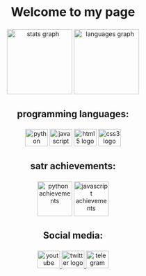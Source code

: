 <h1 align="center">Welcome to my page</h1>

###

<div align="center">
  <img src="https://github-readme-stats.vercel.app/api?hide_title=false&hide_rank=false&show_icons=true&include_all_commits=true&count_private=true&disable_animations=false&theme=dark&locale=en&hide_border=false&username=Fai707" height="150" alt="stats graph"  />
  <img src="https://github-readme-stats.vercel.app/api/top-langs/?username=Fai707&theme=dark" height="150" alt="languages graph"  />
</div>

###

<h2 align="center">programming languages:</h2>

###

<div align="center">
  <img src="https://cdn.jsdelivr.net/gh/devicons/devicon/icons/python/python-plain.svg" height="40" width="52" alt="python logo"  />
  <img src="https://cdn.jsdelivr.net/gh/devicons/devicon/icons/javascript/javascript-plain.svg" height="40" width="52" alt="javascript logo"  />
  <img src="https://cdn.jsdelivr.net/gh/devicons/devicon/icons/html5/html5-plain.svg" height="40" width="52" alt="html5 logo"  />
  <img src="https://cdn.jsdelivr.net/gh/devicons/devicon/icons/css3/css3-plain.svg" height="40" width="52" alt="css3 logo"  />
</div>

###

<h2 align="center">satr achievements:</h2>

###

<div align="center">
  <img src="https://assets.safcsp.cloud/programming-languages/pythonTwoStars.svg" height="80" width="80" alt="python achievements"  />
  <img src="https://assets.safcsp.cloud/programming-languages/jsTwoStars.svg" height="80" width="80" alt="javascript achievements"  />
</div>

###

<h2 align="center">Social media:</h2>

###

<div align="center">
  <a href="https://www.youtube.com/channel/UCErwKK49d040zBZ4ktYucaw" target="_blank">
    <img src="https://raw.githubusercontent.com/maurodesouza/profile-readme-generator/master/src/assets/icons/social/youtube/default.svg" width="52" height="40" alt="youtube logo"  />
  </a>
  <a href="https://twitter.com/iFai707" target="_blank">
    <img src="https://raw.githubusercontent.com/maurodesouza/profile-readme-generator/master/src/assets/icons/social/twitter/default.svg" width="52" height="40" alt="twitter logo"  />
  </a>
  <a href="https://t.me/iFai707" target="_blank">
    <img src="https://raw.githubusercontent.com/maurodesouza/profile-readme-generator/master/src/assets/icons/social/telegram/default.svg" width="52" height="40" alt="telegram logo"  />
  </a>
</div>

###
